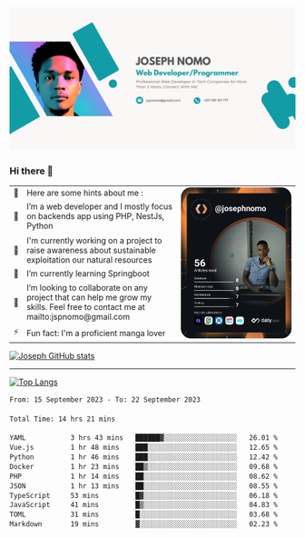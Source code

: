 ![Banner of my profile!](/Joseph_NOMO_NEW.png "Banner")

### Hi there 👋

<!--- | --  | 👋  | Here are some hints about me :                                                                                                 | <td rowspan=6><img src="/devcard.svg" width="400" alt="Joseph NOMO's Dev Card"/></td> |
| --- | --- | ------------------------------------------------------------------------------------------------------------------------------ | ------------------------------------------------------------------------------------- |
| --  | 🔭  | I’m a web developer and I mostly focus on backends app using PHP, NestJs, Python                                               |
| --  | 🦁  | I'm currently working on a project to raise awareness about sustainable exploitation our natural resources                     |
| --  | 🌱  | I’m currently learning Springboot                                                                                              |
| --  | 👯  | I’m looking to collaborate on any project that can help me grow my skills. Feel free to contact me at mailto:jspnomo@gmail.com |
| --  | ⚡  | Fun fact: I'm a proficient manga lover                                                                                         |
--->

<table>
    <tr>
        <td width="1%">👋</td>
        <td width="55%">Here are some hints about me :</td>
        <td rowspan=6 width="44%"><img src="/devcard.svg" width="400" alt="Joseph NOMO's Dev Card"/></td>
    </tr>
    <tr>
        <td>🔭</td>
        <td>I’m a web developer and I mostly focus on backends app using PHP, NestJs, Python</td>
    </tr>
    <tr>
        <td>🦁</td>
        <td>I'm currently working on a project to raise awareness about sustainable exploitation our natural resources</td>
    </tr>
    <tr>
        <td>🌱</td>
        <td>I’m currently learning Springboot</td>
    </tr>
    <tr>
        <td>👯</td>
        <td>I’m looking to collaborate on any project that can help me grow my skills. Feel free to contact me at mailto:jspnomo@gmail.com</td>
    </tr>
    <tr>
        <td>⚡</td>
        <td>Fun fact: I'm a proficient manga lover</td>
    </tr>

</table>

[![Joseph GitHub stats](https://github-readme-stats-seven-sigma-53.vercel.app/api?username=Jspascal)](https://github.com/Jspascal/github-readme-stats)

---

[![Top Langs](https://github-readme-stats-seven-sigma-53.vercel.app/api/top-langs/?username=Jspascal&layout=compact)](https://github.com/Jspascal/github-readme-stats)

<!--START_SECTION:waka-->

```txt
From: 15 September 2023 - To: 22 September 2023

Total Time: 14 hrs 21 mins

YAML           3 hrs 43 mins   ██████▓░░░░░░░░░░░░░░░░░░   26.01 %
Vue.js         1 hr 48 mins    ███░░░░░░░░░░░░░░░░░░░░░░   12.65 %
Python         1 hr 46 mins    ███░░░░░░░░░░░░░░░░░░░░░░   12.42 %
Docker         1 hr 23 mins    ██▒░░░░░░░░░░░░░░░░░░░░░░   09.68 %
PHP            1 hr 14 mins    ██░░░░░░░░░░░░░░░░░░░░░░░   08.62 %
JSON           1 hr 13 mins    ██░░░░░░░░░░░░░░░░░░░░░░░   08.55 %
TypeScript     53 mins         █▓░░░░░░░░░░░░░░░░░░░░░░░   06.18 %
JavaScript     41 mins         █▒░░░░░░░░░░░░░░░░░░░░░░░   04.83 %
TOML           31 mins         █░░░░░░░░░░░░░░░░░░░░░░░░   03.68 %
Markdown       19 mins         ▓░░░░░░░░░░░░░░░░░░░░░░░░   02.23 %
```

<!--END_SECTION:waka-->
